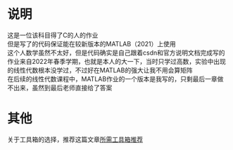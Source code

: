 # 说明
这是一位该科目得了C的人的作业<br>
但是写了的代码保证能在较新版本的MATLAB（2021）上使用<br>
这个人数学虽然不太好，但是代码确实是自己跟着csdn和官方说明文档完成写的<br>
作业来自2022年春季学期，也就是本人的大一下，当时只学过高数，实验中出现的线性代数根本没学过，不过好在MATLAB的强大让我不用会算矩阵<br>
在后续的线性代数课程中，MATLAB作业的一个版本是我写的，只剩最后一章做不出来，虽然到最后老师直接给了答案<br>
# 其他
关于工具箱的选择，推荐这篇文章[所需工具箱推荐](https://www.zhihu.com/question/382392098/answer/1350043011)
